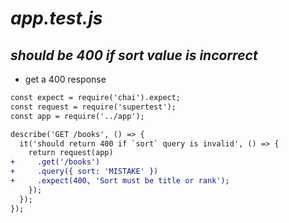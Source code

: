 # *app.test.js*

<div class="smaller">

## *should be 400 if sort value is incorrect*

* get a 400 response

</div>

<div class="row">
<div class="cell-4">

```diff
const expect = require('chai').expect;
const request = require('supertest');
const app = require('../app');

describe('GET /books', () => {
  it('should return 400 if `sort` query is invalid', () => {
    return request(app)
+     .get('/books')
+     .query({ sort: 'MISTAKE' })
+     .expect(400, 'Sort must be title or rank');
    });
  });
});
```

</div>
</div>